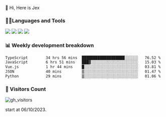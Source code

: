  👋 Hi, Here is Jex

 

### 🧑‍💻Languages and Tools

<code><a href="https://react.dev"><img src="https://api.iconify.design/logos:react.svg" /></a></code>
<code><a href="https://github.com/vuejs/core"><img src="https://api.iconify.design/logos:vue.svg" /></a></code> 
<code><a href="https://github.com/microsoft/TypeScript"><img src="https://api.iconify.design/logos:typescript-icon.svg" /></a></code>
<code><a href="https://threejs.org/"><img src="https://api.iconify.design/logos:threejs.svg" /></a></code>

### 📊 Weekly development breakdown

<!--START_SECTION:waka-->

```txt
TypeScript        34 hrs 56 mins  ███████████████████░░░░░░   76.52 %
JavaScript        6 hrs 51 mins   ███▓░░░░░░░░░░░░░░░░░░░░░   15.03 %
Vue.js            1 hr 44 mins    █░░░░░░░░░░░░░░░░░░░░░░░░   03.81 %
JSON              40 mins         ▒░░░░░░░░░░░░░░░░░░░░░░░░   01.47 %
Python            29 mins         ▒░░░░░░░░░░░░░░░░░░░░░░░░   01.06 %
```

<!--END_SECTION:waka-->


### 👀 Visitors Count

![gh_visitors](https://profile-counter.glitch.me/jexlau/count.svg)

start at 06/10/2023.
